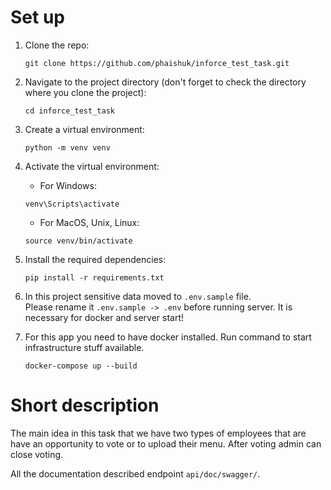 # Set up

1. Clone the repo:
    ```shell
    git clone https://github.com/phaishuk/inforce_test_task.git
    ```
2. Navigate to the project directory (don't forget to check the directory where you clone the project):

    ```shell
    cd inforce_test_task
    ```

3. Create a virtual environment:
    ```shell
    python -m venv venv
    ```

4. Activate the virtual environment:

   - For Windows:
   ```shell
   venv\Scripts\activate
   ```
   - For MacOS, Unix, Linux:
   ```shell
   source venv/bin/activate
   ```
   
5. Install the required dependencies:
   ```shell
   pip install -r requirements.txt
   ```
6. In this project sensitive data moved to `.env.sample` file. \
   Please rename it `.env.sample -> .env` before running server.
   It is necessary for docker and server start!

7. For this app you need to have docker installed. Run command to start infrastructure stuff available.
   ```shell
   docker-compose up --build
   ```


# Short description

The main idea in this task that we have two types of employees that are 
have an opportunity to vote or to upload their menu. After voting admin can close voting.

All the documentation described endpoint `api/doc/swagger/`.
